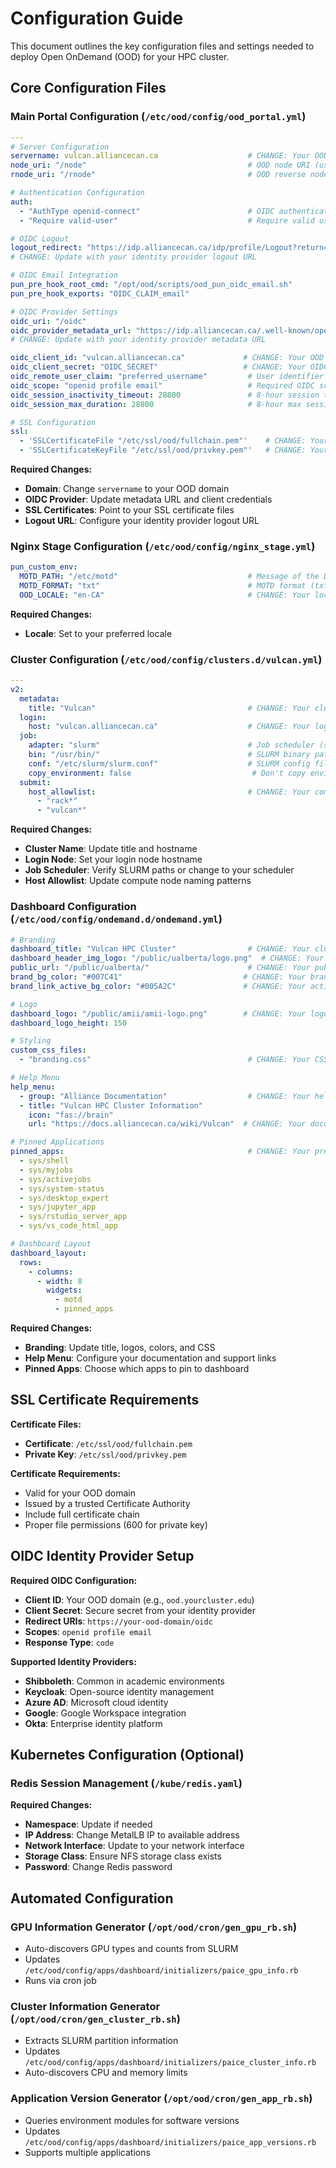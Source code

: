 # Configuration Guide

This document outlines the key configuration files and settings needed to deploy Open OnDemand (OOD) for your HPC cluster.

## Core Configuration Files

### Main Portal Configuration (`/etc/ood/config/ood_portal.yml`)

```yaml
---
# Server Configuration
servername: vulcan.alliancecan.ca                    # CHANGE: Your OOD domain
node_uri: "/node"                                    # OOD node URI (usually keep default)
rnode_uri: "/rnode"                                  # OOD reverse node URI (usually keep default)

# Authentication Configuration
auth:
  - "AuthType openid-connect"                        # OIDC authentication
  - "Require valid-user"                             # Require valid user

# OIDC Logout
logout_redirect: "https://idp.alliancecan.ca/idp/profile/Logout?return=https://alliancecan.ca"
# CHANGE: Update with your identity provider logout URL

# OIDC Email Integration
pun_pre_hook_root_cmd: "/opt/ood/scripts/ood_pun_oidc_email.sh"
pun_pre_hook_exports: "OIDC_CLAIM_email"

# OIDC Provider Settings
oidc_uri: "/oidc"
oidc_provider_metadata_url: "https://idp.alliancecan.ca/.well-known/openid-configuration"
# CHANGE: Update with your identity provider metadata URL

oidc_client_id: "vulcan.alliancecan.ca"             # CHANGE: Your OOD client ID
oidc_client_secret: "OIDC_SECRET"                   # CHANGE: Your OIDC client secret
oidc_remote_user_claim: "preferred_username"         # User identifier claim
oidc_scope: "openid profile email"                   # Required OIDC scopes
oidc_session_inactivity_timeout: 28800               # 8-hour session timeout
oidc_session_max_duration: 28800                     # 8-hour max session duration

# SSL Configuration
ssl:
  - 'SSLCertificateFile "/etc/ssl/ood/fullchain.pem"'    # CHANGE: Your SSL certificate path
  - 'SSLCertificateKeyFile "/etc/ssl/ood/privkey.pem"'   # CHANGE: Your SSL private key path
```

**Required Changes:**
- **Domain**: Change `servername` to your OOD domain
- **OIDC Provider**: Update metadata URL and client credentials
- **SSL Certificates**: Point to your SSL certificate files
- **Logout URL**: Configure your identity provider logout URL

### Nginx Stage Configuration (`/etc/ood/config/nginx_stage.yml`)

```yaml
pun_custom_env:
  MOTD_PATH: "/etc/motd"                             # Message of the Day file
  MOTD_FORMAT: "txt"                                 # MOTD format (txt/html)
  OOD_LOCALE: "en-CA"                                # CHANGE: Your locale (en-US, fr-CA, etc.)
```

**Required Changes:**
- **Locale**: Set to your preferred locale

### Cluster Configuration (`/etc/ood/config/clusters.d/vulcan.yml`)

```yaml
---
v2:
  metadata:
    title: "Vulcan"                                  # CHANGE: Your cluster name
  login:
    host: "vulcan.alliancecan.ca"                    # CHANGE: Your login node hostname
  job:
    adapter: "slurm"                                 # Job scheduler (slurm, pbs, etc.)
    bin: "/usr/bin/"                                 # SLURM binary path
    conf: "/etc/slurm/slurm.conf"                    # SLURM config file path
    copy_environment: false                           # Don't copy environment
  submit:
    host_allowlist:                                  # CHANGE: Your compute node patterns
      - "rack*"
      - "vulcan*"
```

**Required Changes:**
- **Cluster Name**: Update title and hostname
- **Login Node**: Set your login node hostname
- **Job Scheduler**: Verify SLURM paths or change to your scheduler
- **Host Allowlist**: Update compute node naming patterns

### Dashboard Configuration (`/etc/ood/config/ondemand.d/ondemand.yml`)

```yaml
# Branding
dashboard_title: "Vulcan HPC Cluster"                # CHANGE: Your cluster title
dashboard_header_img_logo: "/public/ualberta/logo.png"  # CHANGE: Your logo path
public_url: "/public/ualberta/"                      # CHANGE: Your public assets path
brand_bg_color: "#007C41"                           # CHANGE: Your brand color
brand_link_active_bg_color: "#005A2C"               # CHANGE: Your active link color

# Logo
dashboard_logo: "/public/amii/amii-logo.png"        # CHANGE: Your logo
dashboard_logo_height: 150

# Styling
custom_css_files:
  - "branding.css"                                   # CHANGE: Your CSS file

# Help Menu
help_menu:
  - group: "Alliance Documentation"                  # CHANGE: Your help menu groups
  - title: "Vulcan HPC Cluster Information"
    icon: "fas://brain"
    url: "https://docs.alliancecan.ca/wiki/Vulcan"  # CHANGE: Your documentation URL

# Pinned Applications
pinned_apps:                                         # CHANGE: Your preferred apps
  - sys/shell
  - sys/myjobs
  - sys/activejobs
  - sys/system-status
  - sys/desktop_expert
  - sys/jupyter_app
  - sys/rstudio_server_app
  - sys/vs_code_html_app

# Dashboard Layout
dashboard_layout:
  rows:
    - columns:
      - width: 8
        widgets:
          - motd
          - pinned_apps
```

**Required Changes:**
- **Branding**: Update title, logos, colors, and CSS
- **Help Menu**: Configure your documentation and support links
- **Pinned Apps**: Choose which apps to pin to dashboard

## SSL Certificate Requirements

**Certificate Files:**
- **Certificate**: `/etc/ssl/ood/fullchain.pem`
- **Private Key**: `/etc/ssl/ood/privkey.pem`

**Certificate Requirements:**
- Valid for your OOD domain
- Issued by a trusted Certificate Authority
- Include full certificate chain
- Proper file permissions (600 for private key)

## OIDC Identity Provider Setup

**Required OIDC Configuration:**
- **Client ID**: Your OOD domain (e.g., `ood.yourcluster.edu`)
- **Client Secret**: Secure secret from your identity provider
- **Redirect URIs**: `https://your-ood-domain/oidc`
- **Scopes**: `openid profile email`
- **Response Type**: `code`

**Supported Identity Providers:**
- **Shibboleth**: Common in academic environments
- **Keycloak**: Open-source identity management
- **Azure AD**: Microsoft cloud identity
- **Google**: Google Workspace integration
- **Okta**: Enterprise identity platform

## Kubernetes Configuration (Optional)

### Redis Session Management (`/kube/redis.yaml`)

**Required Changes:**
- **Namespace**: Update if needed
- **IP Address**: Change MetalLB IP to available address
- **Network Interface**: Update to your network interface
- **Storage Class**: Ensure NFS storage class exists
- **Password**: Change Redis password

## Automated Configuration

### GPU Information Generator (`/opt/ood/cron/gen_gpu_rb.sh`)
- Auto-discovers GPU types and counts from SLURM
- Updates `/etc/ood/config/apps/dashboard/initializers/paice_gpu_info.rb`
- Runs via cron job

### Cluster Information Generator (`/opt/ood/cron/gen_cluster_rb.sh`)
- Extracts SLURM partition information
- Updates `/etc/ood/config/apps/dashboard/initializers/paice_cluster_info.rb`
- Auto-discovers CPU and memory limits

### Application Version Generator (`/opt/ood/cron/gen_app_rb.sh`)
- Queries environment modules for software versions
- Updates `/etc/ood/config/apps/dashboard/initializers/paice_app_versions.rb`
- Supports multiple applications
